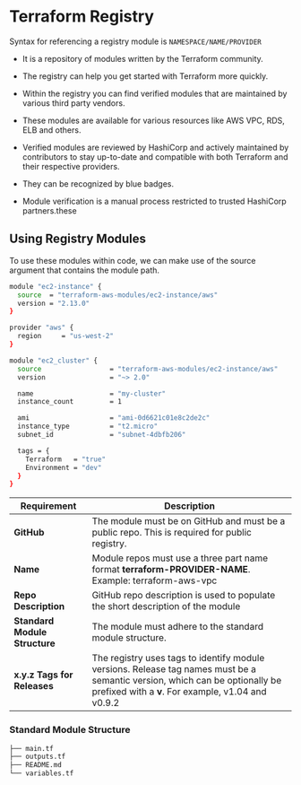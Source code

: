 # Terraform Registry

Syntax for referencing a registry module is 
`NAMESPACE/NAME/PROVIDER`

- It is a repository of modules written by the Terraform community.
  
- The registry can help you get started with Terraform more quickly.
  
- Within the registry you can find verified modules that are maintained by various third party vendors.
  
- These modules are available for various resources like AWS VPC, RDS, ELB and others.
  
- Verified modules are reviewed by HashiCorp and actively maintained by contributors to stay up-to-date and compatible with both Terraform and their respective providers.
  
- They can be recognized by blue badges.
  
- Module verification is a manual process restricted to trusted HashiCorp partners.these 


## Using Registry Modules

To use these modules within code, we can make use of the source argument that contains the module path.
```sh
module "ec2-instance" {
  source  = "terraform-aws-modules/ec2-instance/aws"
  version = "2.13.0"
}
```


```sh
provider "aws" {
  region     = "us-west-2"
}

module "ec2_cluster" {
  source                 = "terraform-aws-modules/ec2-instance/aws"
  version                = "~> 2.0"

  name                   = "my-cluster"
  instance_count         = 1

  ami                    = "ami-0d6621c01e8c2de2c"
  instance_type          = "t2.micro"
  subnet_id              = "subnet-4dbfb206"

  tags = {
    Terraform   = "true"
    Environment = "dev"
  }
}
```
| Requirement                   | Description                                                                                            |
| ----------------------------- | ------------------------------------------------------------------------------------------------------ |
| **GitHub**                    | The module must be on GitHub and must be a public repo. This is required for public registry.          |
| **Name**                      | Module repos must use a three part name format **terraform-PROVIDER-NAME**. Example: terraform-aws-vpc |   
| **Repo Description**          | GitHub repo description is used to populate the short description of the module                        |
| **Standard Module Structure** | The module must adhere to the standard module structure.                                               |
| **x.y.z Tags for Releases**   | The registry uses tags to identify module versions. Release tag names must be a semantic version, which can be optionally be prefixed with a **v**. For example, v1.04 and v0.9.2                                                                |

### Standard Module Structure
```sh
├── main.tf
├── outputs.tf
├── README.md
└── variables.tf
```
